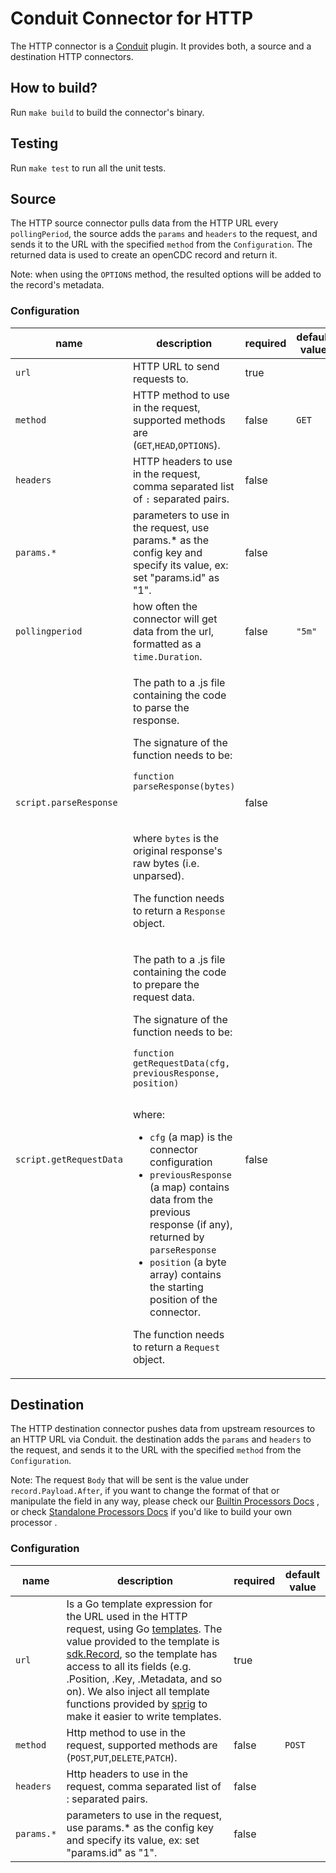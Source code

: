 # Conduit Connector for HTTP
The HTTP connector is a [Conduit](https://github.com/ConduitIO/conduit) plugin. It provides both, a source
and a destination HTTP connectors.

## How to build?
Run `make build` to build the connector's binary.

## Testing
Run `make test` to run all the unit tests. 

## Source
The HTTP source connector pulls data from the HTTP URL every `pollingPeriod`, the source adds the `params` and `headers`
to the request, and sends it to the URL with the specified `method` from the `Configuration`. The returned data is
used to create an openCDC record and return it.

Note: when using the `OPTIONS` method, the resulted options will be added to the record's metadata.

### Configuration

<!-- Configuration table -->
<table>
  <thead>
    <tr>
      <th>name</th>
      <th>description</th>
      <th>required</th>
      <th>default value</th>
      <th>example</th>
    </tr>
  </thead>
  <tbody>
    <tr>
      <td><code>url</code></td>
      <td>HTTP URL to send requests to.</td>
      <td>true</td>
      <td></td>
      <td>https://example.com/api/v1</td>
    </tr>
    <tr>
      <td><code>method</code></td>
      <td>HTTP method to use in the request, supported methods are (<code>GET</code>,<code>HEAD</code>,<code>OPTIONS</code>).</td>
      <td>false</td>
      <td><code>GET</code></td>
      <td><code>POST</code></td>
    </tr>
    <tr>
      <td><code>headers</code></td>
      <td>HTTP headers to use in the request, comma separated list of <code>:</code> separated pairs.</td>
      <td>false</td>
      <td></td>
      <td><code>Authorization:Bearer TOKEN_VALUE,Content-Type:application/xml</code></td>
    </tr>
    <tr>
      <td><code>params.*</code></td>
      <td>parameters to use in the request, use params.* as the config key and specify its value, ex: set "params.id" as "1".</td>
      <td>false</td>
      <td></td>
      <td><code>params.query="foobar"</code></td>
    </tr>
    <tr>
      <td><code>pollingperiod</code></td>
      <td>how often the connector will get data from the url, formatted as a <code>time.Duration</code>.</td>
      <td>false</td>
      <td><code>"5m"</code></td>
      <td><code>"5m"</code></td>
    </tr>
    <tr>
      <td><code>script.parseResponse</code></td>
      <td>
        <p>The path to a .js file containing the code to parse the response.</p>
        <p>The signature of the function needs to be:</p>
        <pre><code>function parseResponse(bytes)
        </code></pre> <br/>
        <p>where <code>bytes</code> is the original response's raw bytes (i.e. unparsed).</p>
        <p>The function needs to return a <code>Response</code> object.</p>
      </td>
      <td>false</td>
      <td></td>
      <td><code>/path/to/get_request_data.js</code> <br/><br/>
An example script can be found in <code>test/get_request_data.js</code></td>
    </tr>
    <tr>
      <td><code>script.getRequestData</code></td>
      <td>
        <p>The path to a .js file containing the code to prepare the request data.</p>
        <p>The signature of the function needs to be:</p>
        <pre><code>function getRequestData(cfg, previousResponse, position)
        </code></pre>
        <p>where:</p>
        <ul>
        <li><code>cfg</code> (a map) is the connector configuration</li>
        <li><code>previousResponse</code> (a map) contains data from the previous response (if any), returned by <code>parseResponse</code></li>
        <li><code>position</code> (a byte array) contains the starting position of the connector.</li>
        </ul>
        <p>The function needs to return a <code>Request</code> object.</p>
      </td>
      <td>false</td>
      <td></td>
      <td><code>/path/to/parse_response.js</code> <br/><br/>
An example script can be found in <code>test/parse_response.js</code>
      </td>
    </tr>
  </tbody>
</table>

<!-- End of configuration table -->

## Destination
The HTTP destination connector pushes data from upstream resources to an HTTP URL via Conduit. the destination adds the
`params` and `headers` to the request, and sends it to the URL with the specified `method` from the `Configuration`. 

Note: The request `Body` that will be sent is the value under `record.Payload.After`, if you want to change the format
of that or manipulate the field in any way, please check our [Builtin Processors Docs](https://conduit.io/docs/processors/builtin/)
, or check [Standalone Processors Docs](https://conduit.io/docs/processors/standalone/) if you'd like to build your own processor .

### Configuration

| name       | description                                                                                                                                                                                                                                                                                                                                                                                                                                                                                                                    | required   | default value |
|------------|--------------------------------------------------------------------------------------------------------------------------------------------------------------------------------------------------------------------------------------------------------------------------------------------------------------------------------------------------------------------------------------------------------------------------------------------------------------------------------------------------------------------------------|------------|---------------|
| `url`      | Is a Go template expression for the URL used in the HTTP request, using Go [templates](https://pkg.go.dev/text/template). The value provided to the template is [sdk.Record](https://github.com/ConduitIO/conduit-connector-sdk/blob/bfc1d83eb75460564fde8cb4f8f96318f30bd1b4/record.go#L81), so the template has access to all its fields (e.g. .Position, .Key, .Metadata, and so on). We also inject all template functions provided by [sprig](https://masterminds.github.io/sprig/) to make it easier to write templates. | true       |               |
| `method`   | Http method to use in the request, supported methods are (`POST`,`PUT`,`DELETE`,`PATCH`).                                                                                                                                                                                                                                                                                                                                                                                                                                      | false      | `POST`        |
| `headers`  | Http headers to use in the request, comma separated list of : separated pairs.                                                                                                                                                                                                                                                                                                                                                                                                                                                 | false      |               |
| `params.*` | parameters to use in the request, use params.* as the config key and specify its value, ex: set "params.id" as "1".                                                                                                                                                                                                                                                                                                                                                                                                            | false      |               |

